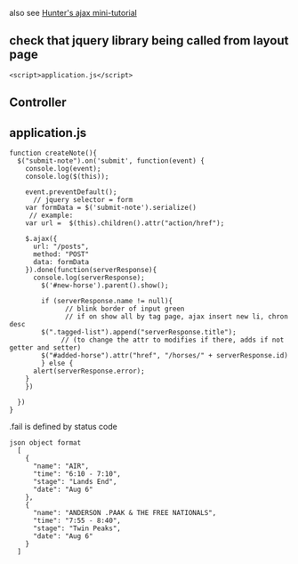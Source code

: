 also see [Hunter's ajax mini-tutorial](https://github.com/ShawnTe/jQueryIntro)

## check that jquery library being called from layout page
````
<script>application.js</script>
````

## Controller

## application.js

````
function createNote(){
  $("submit-note").on('submit', function(event) {
    console.log(event);
    console.log($(this));

    event.preventDefault();
      // jquery selector = form
    var formData = $('submit-note').serialize()
     // example: 
    var url =  $(this).children().attr("action/href");
    
    $.ajax({
      url: "/posts",
      method: "POST"
      data: formData
    }).done(function(serverResponse){
      console.log(serverResponse);
        $('#new-horse').parent().show();

        if (serverResponse.name != null){ 
              // blink border of input green
              // if on show all by tag page, ajax insert new li, chron desc
        $(".tagged-list").append("serverResponse.title");  
             // (to change the attr to modifies if there, adds if not getter and setter)
        $("#added-horse").attr("href", "/horses/" + serverResponse.id)    
        } else {
      alert(serverResponse.error);
    }
    })

  })
}
````
.fail is defined by status code  

````
json object format
  [
    {
      "name": "AIR",
      "time": "6:10 - 7:10",
      "stage": "Lands End",
      "date": "Aug 6"
    },
    {
      "name": "ANDERSON .PAAK & THE FREE NATIONALS",
      "time": "7:55 - 8:40",
      "stage": "Twin Peaks",
      "date": "Aug 6"
    }
  ]
````
